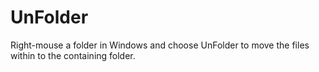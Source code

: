 # UnFolder
Right-mouse a folder in Windows and choose UnFolder to move the files within to the containing folder.
